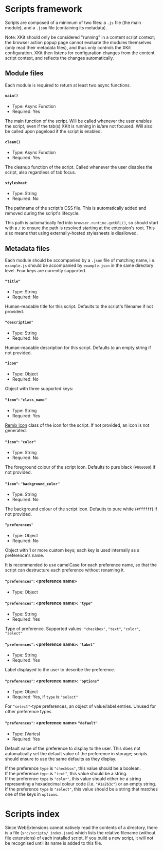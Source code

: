 # Scripts framework

Scripts are composed of a minimum of two files: a `.js` file (the main module), and a `.json` file (containing its metadata).

Note: XKit should only be considered "running" in a content script context; the browser action popup page cannot evaluate the modules themselves (only read their metadata files), and thus only controls the XKit configuration. XKit then listens for configuration changes from the content script context, and reflects the changes automatically.

## Module files

Each module is required to return at least two async functions.

#### `main()`
- Type: Async Function
- Required: Yes

The main function of the script. Will be called whenever the user enables the script, even if the tab(s) XKit is running in is/are not focused. Will also be called upon pageload if the script is enabled.

#### `clean()`
- Type: Async Function
- Required: Yes

The cleanup function of the script. Called whenever the user disables the script, also regardless of tab focus.

#### `stylesheet`
- Type: String
- Required: No

The pathname of the script's CSS file. This is automatically added and removed during the script's lifecycle.

This path is automatically fed into `browser.runtime.getURL()`, so should start with a `/` to ensure the path is resolved starting at the extension's root. This also means that using externally-hosted stylesheets is disallowed.

## Metadata files

Each module should be accompanied by a `.json` file of matching name, i.e. `example.js` should be accompanied by `example.json` in the same directory level. Four keys are currently supported.

#### `"title"`
- Type: String
- Required: No

Human-readable title for this script. Defaults to the script's filename if not provided.

#### `"description"`
- Type: String
- Required: No

Human-readable description for this script. Defaults to an empty string if not provided.

#### `"icon"`
- Type: Object
- Required: No

Object with three supported keys:

#### `"icon"`: `"class_name"`
- Type: String
- Required: Yes

[Remix Icon](https://remixicon.com/) class of the icon for the script. If not provided, an icon is not generated.

#### `"icon"`: `"color"`
- Type: String
- Required: No

The foreground colour of the script icon. Defaults to pure black (`#000000`) if not provided.

#### `"icon"`: `"background_color"`
- Type: String
- Required: No

The background colour of the script icon. Defaults to pure white (`#ffffff`) if not provided.

#### `"preferences"`
- Type: Object
- Required: No

Object with 1 or more custom keys; each key is used internally as a preference's name.

It is recommended to use camelCase for each preference name, so that the script can destructure each preference without renaming it.

#### `"preferences"`: \<preference name\>
- Type: Object

#### `"preferences"`: \<preference name\>: `"type"`
- Type: String
- Required: Yes

Type of preference. Supported values: `"checkbox"`, `"text"`, `"color"`, `"select"`

#### `"preferences"`: \<preference name\>: `"label"`
- Type: String
- Required: Yes

Label displayed to the user to describe the preference.

#### `"preferences"`: \<preference name\>: `"options"`
- Type: Object
- Required: Yes, if `type` is `"select"`

For `"select"`-type preferences, an object of value/label entries. Unused for other preference types.

#### `"preferences"`: \<preference name\> `"default"`
- Type: (Varies)
- Required: Yes

Default value of the preference to display to the user. This does not automatically set the default value of the preference in storage; scripts should ensure to use the same defaults as they display.

If the preference `type` is `"checkbox"`, this value should be a boolean.  
If the preference `type` is `"text"`, this value should be a string.  
If the preference `type` is `"color"`, this value should either be a string representing a hexadecimal colour code (i.e. `"#1a2b3c"`) or an empty string.  
If the preference `type` is `"select"`, this value should be a string that matches one of the keys in `options`.

# Scripts index

Since WebExtensions cannot natively read the contents of a directory, there is a file (`src/scripts/_index.json`) which lists the relative filename (without file extensions) of each installed script. If you build a new script, it will not be recognised until its name is added to this file.
